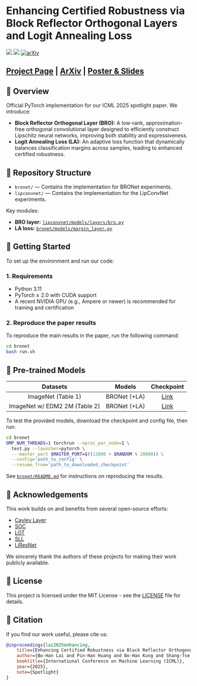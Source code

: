 # Enhancing Certified Robustness via Block Reflector Orthogonal Layers and Logit Annealing Loss

![](https://badgen.net/github/last-commit/ntuaislab/BRONet)
![](https://badgen.net/github/license/ntuaislab/BRONet)
[![arXiv](https://img.shields.io/badge/arXiv-2505.15174-b31b1b.svg)](https://www.arxiv.org/abs/2505.15174)

<!--![](https://badgen.net/github/contributors/ntuaislab/BRONet)-->

## [Project Page](https://bob1113.github.io/BRONet/) | [ArXiv](https://www.arxiv.org/abs/2505.15174) | [Poster & Slides](https://icml.cc/virtual/2025/poster/45247)

## 🚂 Overview

Official PyTorch implementation for our ICML 2025 spotlight paper. We introduce:

- **Block Reflector Orthogonal Layer (BRO):** A low-rank, approximation-free orthogonal convolutional layer designed to efficiently construct Lipschitz neural networks, improving both stability and expressiveness.
- **Logit Annealing Loss (LA):** An adaptive loss function that dynamically balances classification margins across samples, leading to enhanced certified robustness.

## 📁 Repository Structure

- `bronet/` — Contains the implementation for BRONet experiments.
- `lipconvnet/` — Contains the implementation for the LipConvNet experiments.

Key modules:

- **BRO layer:** [`lipconvnet/models/layers/bro.py`](./lipconvnet/models/layers/bro.py)
- **LA loss:** [`bronet/models/margin_layer.py`](./bronet/models/margin_layer.py)

## 🚀 Getting Started

To set up the environment and run our code:

### 1. Requirements

- Python 3.11
- PyTorch ≥ 2.0 with CUDA support
- A recent NVIDIA GPU (e.g., Ampere or newer) is recommended for training and certification

### 2. Reproduce the paper results

To reproduce the main results in the paper, run the following command:

```bash
cd bronet
bash run.sh
```

## 🎯 Pre-trained Models

|           Datasets            |    Models    |                                Checkpoint                                |
| :---------------------------: | :----------: | :----------------------------------------------------------------------: |
|      ImageNet (Table 1)       | BRONet (+LA) |   [Link](https://huggingface.co/pinhank121/BRONet_ImageNet/tree/main)    |
| ImageNet w/ EDM2 2M (Table 2) | BRONet (+LA) | [Link](https://huggingface.co/pinhank121/BRONet_ImageNet_EDM2/tree/main) |

To test the provided models, download the checkpoint and config file, then run:

```bash
cd bronet
OMP_NUM_THREADS=1 torchrun --nproc_per_node=1 \
  test.py --launcher=pytorch \
  ---master_port $MASTER_PORT=$((12000 + $RANDOM % 20000)) \
  --config='path_to_config' \
  --resume_from='path_to_downloaded_checkpoint'
```

See [`bronet/README.md`](./bronet/README.md) for instructions on reproducing the results.

## 🤝 Acknowledgements

This work builds on and benefits from several open-source efforts:

- [Cayley Layer](https://github.com/locuslab/orthogonal-convolutions)
- [SOC](https://github.com/singlasahil14/SOC)
- [LOT](https://github.com/AI-secure/Layerwise-Orthogonal-Training)
- [SLL](https://github.com/araujoalexandre/Lipschitz-SLL-Networks)
- [LiResNet](https://github.com/hukkai/liresnet)

We sincerely thank the authors of these projects for making their work publicly available.

## 📜 License

This project is licensed under the MIT License - see the [LICENSE](./LICENSE) file for details.

## 📄 Citation

If you find our work useful, please cite us:

```bibtex
@inproceedings{lai2025enhancing,
    title={Enhancing Certified Robustness via Block Reflector Orthogonal Layers and Logit Annealing Loss},
    author={Bo-Han Lai and Pin-Han Huang and Bo-Han Kung and Shang-Tse Chen},
    booktitle={International Conference on Machine Learning (ICML)},
    year={2025},
    note={Spotlight}
}
```

